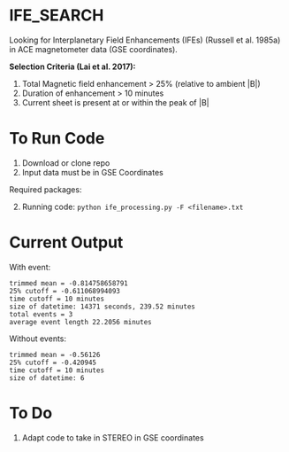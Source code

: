 # IFE_SEARCH

Looking for Interplanetary Field Enhancements (IFEs) (Russell et al. 1985a) in ACE magnetometer data (GSE coordinates).


__Selection Criteria (Lai et al. 2017):__
1. Total Magnetic field enhancement > 25% (relative to ambient |B|)
2. Duration of enhancement > 10 minutes
3. Current sheet is present at or within the peak of |B|

# To Run Code
1. Download or clone repo
2. Input data must be in GSE Coordinates

Required packages: 

2. Running code:
```python ife_processing.py -F <filename>.txt```

# Current Output

With event:
```
trimmed mean = -0.814758658791
25% cutoff = -0.611068994093
time cutoff = 10 minutes
size of datetime: 14371 seconds, 239.52 minutes
total events = 3
average event length 22.2056 minutes
```
Without events:
```
trimmed mean = -0.56126
25% cutoff = -0.420945
time cutoff = 10 minutes
size of datetime: 6
```

# To Do

1. Adapt code to take in STEREO in GSE coordinates
